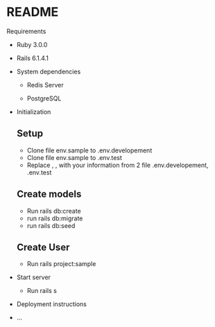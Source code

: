 # README

Requirements

* Ruby 3.0.0

* Rails 6.1.4.1

* System dependencies

  * Redis Server

  * PostgreSQL

* Initialization
  ## Setup
    * Clone file env.sample to .env.developement
    * Clone file env.sample to .env.test
    * Replace <username>, <password>, <db name> with your information from 2 file .env.developement, .env.test
  ## Create models
    * Run rails db:create
    * run rails db:migrate
    * run rails db:seed
  ## Create User
    * Run rails project:sample

* Start server
  * Run rails s
  
* Deployment instructions

* ...
